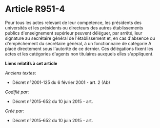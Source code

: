 # Article R951-4

Pour tous les actes relevant de leur compétence, les présidents des universités et les présidents ou directeurs des autres
établissements publics d'enseignement supérieur peuvent déléguer, par arrêté, leur signature au secrétaire général de
l'établissement et, en cas d'absence ou d'empêchement du secrétaire général, à un fonctionnaire de catégorie A placé
directement sous l'autorité de ce dernier. Ces délégations fixent les actes et les catégories d'agents non titulaires
auxquels elles s'appliquent.

**Liens relatifs à cet article**

_Anciens textes_:

  - Décret n°2001-125 du 6 février 2001 - art. 2 (Ab)

_Codifié par_:

  - Décret n°2015-652 du 10 juin 2015 - art.

_Créé par_:

  - Décret n°2015-652 du 10 juin 2015 - art.
